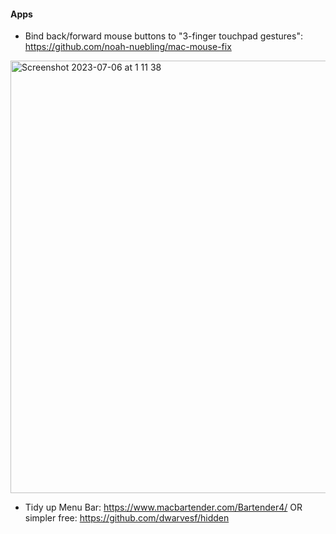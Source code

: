 
#### Apps

- Bind back/forward mouse buttons to "3-finger touchpad gestures": https://github.com/noah-nuebling/mac-mouse-fix

<img width="692" alt="Screenshot 2023-07-06 at 1 11 38" src="https://github.com/curusarn/dotfiles/assets/10132717/019728c5-0ac2-440b-a3b7-e15bb89d7df2">


- Tidy up Menu Bar: https://www.macbartender.com/Bartender4/ OR simpler free: https://github.com/dwarvesf/hidden
